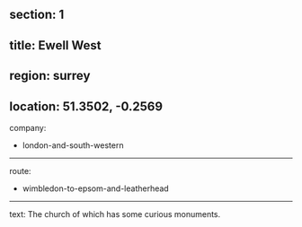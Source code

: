 section: 1
----
title: Ewell West
----
region: surrey
----
location: 51.3502, -0.2569
----
company:
- london-and-south-western
----
route:
- wimbledon-to-epsom-and-leatherhead
----
text: The church of which has some curious monuments.
